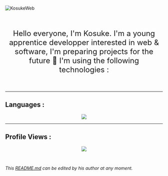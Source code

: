
<br />
<img align="left" alt="KosukeWeb" src="https://github-readme-stats.vercel.app/api?username=KosukeWeb&theme=dracula&show_icons=true&hide_border=true" />

<br />
<br />
<br />


<p align="center" style="font-size: 24px;">Hello everyone, I'm Kosuke. I'm a young apprentice developper interested in web & software, I'm preparing projects for the future 🚀 I'm using the following technologies : </p>
<br />

***

## Languages :

<div align="center">
 <a href="https://github.com/KosukeWeb">
  <img src="https://skillicons.dev/icons?i=js,lua,html,css,nodejs,python,mysql&theme=light">
</a>
</div>


***

## Profile Views :
<p align="center"> 
  <img src="https://profile-counter.glitch.me/xKosuke/count.svg" />
</p>

<br/>

_This [README.md](https://github.com/KosukeWeb/KosukeWeb "README.md") can be edited by his author at any moment._

